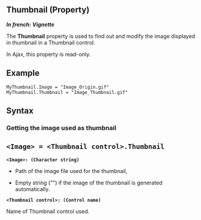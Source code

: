 


## Thumbnail (Property)

***In french: Vignette***
	



<a name="XUse"></a>
<a name="Use"></a>
<a name="description"></a>
The **Thumbnail** property is used to find out and modify the image displayed in thumbnail in a Thumbnail control.

In Ajax, this property is read-only.
<a name="Example1"></a>
<a name="sample_code"></a>

## Example


```wl
MyThumbnail.Image = "Image_Origin.gif"
MyThumbnail.Thumbnail = "Image_Thumbnail.gif"
```

<a name="XSYNTAX"></a>
<a name="SYNTAX1"></a>

## Syntax

### Getting the image used as thumbnail

`<Image> = <Thumbnail control>.Thumbnail`
---

**`<Image>: (Character string)`**



- Path of the image file used for the thumbnail, 

- Empty string ("") if the image of the thumbnail is generated automatically.




**`<Thumbnail control>: (Control name)`**

Name of Thumbnail control used.  


<a name="SYNTAX2"></a>


